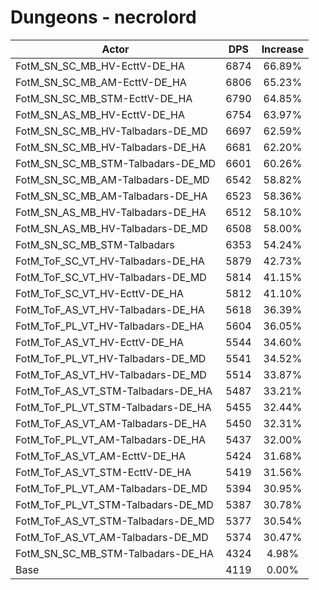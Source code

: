 # Dungeons - necrolord
| Actor | DPS | Increase |
|---|:---:|:---:|
|FotM_SN_SC_MB_HV-EcttV-DE_HA|6874|66.89%|
|FotM_SN_SC_MB_AM-EcttV-DE_HA|6806|65.23%|
|FotM_SN_SC_MB_STM-EcttV-DE_HA|6790|64.85%|
|FotM_SN_AS_MB_HV-EcttV-DE_HA|6754|63.97%|
|FotM_SN_SC_MB_HV-Talbadars-DE_MD|6697|62.59%|
|FotM_SN_SC_MB_HV-Talbadars-DE_HA|6681|62.20%|
|FotM_SN_SC_MB_STM-Talbadars-DE_MD|6601|60.26%|
|FotM_SN_SC_MB_AM-Talbadars-DE_MD|6542|58.82%|
|FotM_SN_SC_MB_AM-Talbadars-DE_HA|6523|58.36%|
|FotM_SN_AS_MB_HV-Talbadars-DE_HA|6512|58.10%|
|FotM_SN_AS_MB_HV-Talbadars-DE_MD|6508|58.00%|
|FotM_SN_SC_MB_STM-Talbadars|6353|54.24%|
|FotM_ToF_SC_VT_HV-Talbadars-DE_HA|5879|42.73%|
|FotM_ToF_SC_VT_HV-Talbadars-DE_MD|5814|41.15%|
|FotM_ToF_SC_VT_HV-EcttV-DE_HA|5812|41.10%|
|FotM_ToF_AS_VT_HV-Talbadars-DE_HA|5618|36.39%|
|FotM_ToF_PL_VT_HV-Talbadars-DE_HA|5604|36.05%|
|FotM_ToF_AS_VT_HV-EcttV-DE_HA|5544|34.60%|
|FotM_ToF_PL_VT_HV-Talbadars-DE_MD|5541|34.52%|
|FotM_ToF_AS_VT_HV-Talbadars-DE_MD|5514|33.87%|
|FotM_ToF_AS_VT_STM-Talbadars-DE_HA|5487|33.21%|
|FotM_ToF_PL_VT_STM-Talbadars-DE_HA|5455|32.44%|
|FotM_ToF_AS_VT_AM-Talbadars-DE_HA|5450|32.31%|
|FotM_ToF_PL_VT_AM-Talbadars-DE_HA|5437|32.00%|
|FotM_ToF_AS_VT_AM-EcttV-DE_HA|5424|31.68%|
|FotM_ToF_AS_VT_STM-EcttV-DE_HA|5419|31.56%|
|FotM_ToF_PL_VT_AM-Talbadars-DE_MD|5394|30.95%|
|FotM_ToF_PL_VT_STM-Talbadars-DE_MD|5387|30.78%|
|FotM_ToF_AS_VT_STM-Talbadars-DE_MD|5377|30.54%|
|FotM_ToF_AS_VT_AM-Talbadars-DE_MD|5374|30.47%|
|FotM_SN_SC_MB_STM-Talbadars-DE_HA|4324|4.98%|
|Base|4119|0.00%|
